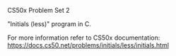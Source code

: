 CS50x Problem Set 2

"Initials (less)" program in C.

For more information refer to CS50x documentation: https://docs.cs50.net/problems/initials/less/initials.html
